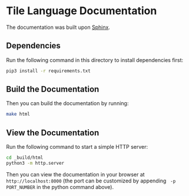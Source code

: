 # Tile Language Documentation

The documentation was built upon [Sphinx](https://www.sphinx-doc.org/en/master/).

## Dependencies

Run the following command in this directory to install dependencies first:

```bash
pip3 install -r requirements.txt
```

## Build the Documentation

Then you can build the documentation by running:

```bash
make html
```

## View the Documentation

Run the following command to start a simple HTTP server:

```bash
cd _build/html
python3 -m http.server
```

Then you can view the documentation in your browser at `http://localhost:8000` (the port can be customized by appending ` -p PORT_NUMBER` in the python command above).

